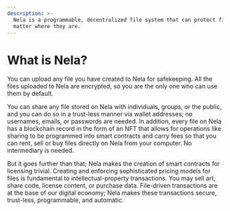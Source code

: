 ```yaml
---
description: >-
  Nela is a programmable, decentralized file system that can protect files no
  matter where they are.
---
```


# What is Nela?

You can upload any file you have created to Nela for safekeeping. All the files uploaded to Nela are encrypted, so you are the only one who can use them by default.

You can share any file stored on Nela with individuals, groups, or the public, and you can do so in a trust-less manner via wallet addresses; no usernames, emails, or passwords are needed. In addition, every file on Nela has a blockchain record in the form of an NFT that allows for operations like sharing to be programmed into smart contracts and carry fees so that you can rent, sell or buy files directly on Nela from your computer. No intermediary is needed.

But it goes further than that; Nela makes the creation of smart contracts for licensing trivial. Creating and enforcing sophisticated pricing models for files is fundamental to intellectual-property transactions. You may sell art, share code, license content, or purchase data. File-driven transactions are at the base of our digital economy; Nela makes these transactions secure, trust-less, programmable, and automatic.
